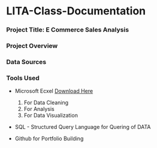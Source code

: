 # LITA-Class-Documentation

### Project Title: E Commerce Sales Analysis

### Project Overview


### Data Sources


### Tools Used
- Microsoft Ecxel [Download Here](https://www.microsoft.com)
  1. For Data Cleaning
  2. For Analysis
  3.  For Data Visualization
     
- SQL - Structured Query Language for Quering of DATA
- Github for Portfolio Building
